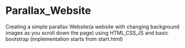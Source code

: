 # Parallax_Website

Creating a simple parallax Website(a website with changing background images as you scroll down the page) using HTML,CSS,JS and basic bootstrap
(implementation starts from start.html)
